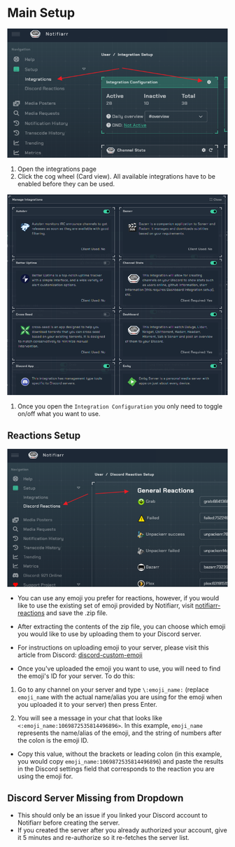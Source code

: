 # Main Setup

![open-integrations.png](../../assets/screenshots/website/open-integrations.png)

1. Open the integrations page
1. Click the cog wheel (Card view). All available integrations have to be enabled before they can be used.

![integrations-popup.png](../../assets/screenshots/website/integrations-popup.png)

1. Once you open the `Integration Configuration` you only need to toggle on/off what you want to use.

## Reactions Setup

![reaction-setup.png](../../assets/screenshots/website/reaction-setup.png)

- You can use any emoji you prefer for reactions, however, if you would like to use the existing set of emoji provided by Notifiarr, visit [notifiarr-reactions](https://notifiarr.com/user.php?page=setup&grab=reactions) and save the .zip file.

- After extracting the contents of the zip file, you can choose which emoji you would like to use by uploading them to your Discord server.

- For instructions on uploading emoji to your server, please visit this article from Discord: [discord-custom-emoji](https://support.discord.com/hc/en-us/articles/360036479811-Custom-Emojis)

- Once you've uploaded the emoji you want to use, you will need to find the emoji's ID for your server.  To do this:
  
1. Go to any channel on your server and type `\:emoji_name:` (replace `emoji_name` with the actual name/alias you are using for the emoji when you uploaded it to your server) then press Enter.

2. You will see a message in your chat that looks like `<:emoji_name:1069872535814496896>`. In this example, `emoji_name` represents the name/alias of the emoji, and the string of numbers after the colon is the emoji ID.

- Copy this value, without the brackets or leading colon (in this example, you would copy `emoji_name:1069872535814496896`) and paste the results in the Discord settings field that corresponds to the reaction you are using the emoji for.

## Discord Server Missing from Dropdown

- This should only be an issue if you linked your Discord account to Notifiarr before creating the server.
- If you created the server after you already authorized your account, give it 5 minutes and re-authorize so it re-fetches the server list.
